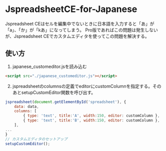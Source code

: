 # JspreadsheetCE-for-Japanese

Jspreadsheet CEはセルを編集中でないときに日本語を入力すると「あ」が「a」、「か」が「kあ」になってしまう。
Pro版であればこの問題は発生しないが、Jspreadsheet CEでカスタムエディタを使ってこの問題を解決する。

## 使い方
1. japanese_customeditor.jsを読み込む
```html
<script src="./japanese_customeditor.js"></script>
```

2. jspreadsheetのcolumnsの定義でeditorにcustomColumnを指定する。そのあとsetupCustomEditor関数を呼び出す。
```javascript
jspreadsheet(document.getElementById('spreadsheet'), {
	data: data,
	columns: [
		{ type: 'text', title:'A', width:150, editor: customColumn },
		{ type: 'text', title:'B', width:150, editor: customColumn },
	],
...
}
// カスタムエディタのセットアップ
setupCustomEditor();
```

